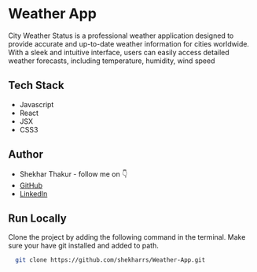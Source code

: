 # Weather App

City Weather Status is a professional weather application designed to provide accurate and up-to-date weather information for cities worldwide. With a sleek and intuitive interface, users can easily access detailed weather forecasts, including temperature, humidity, wind speed


## Tech Stack

- Javascript
- React
- JSX
- CSS3


## Author

-   Shekhar Thakur - follow me on 👇
-   [GitHub](https://github.com/shekharrs/Weather-App.git)
-   [LinkedIn](https://www.linkedin.com/in/thakurshekhar/)


## Run Locally

Clone the project by adding the following command in the terminal.
Make sure your have git installed and added to path.

```bash
  git clone https://github.com/shekharrs/Weather-App.git
```
